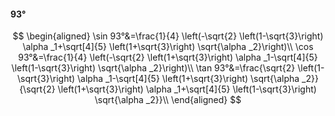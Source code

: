 #### 93°

$$
\begin{aligned}
\sin 93°&=\frac{1}{4} \left(-\sqrt{2} \left(1-\sqrt{3}\right) \alpha _1+\sqrt[4]{5} \left(1+\sqrt{3}\right) \sqrt{\alpha _2}\right)\\
\cos 93°&=\frac{1}{4} \left(-\sqrt{2} \left(1+\sqrt{3}\right) \alpha _1-\sqrt[4]{5} \left(1-\sqrt{3}\right) \sqrt{\alpha _2}\right)\\
\tan 93°&=\frac{\sqrt{2} \left(1-\sqrt{3}\right) \alpha _1-\sqrt[4]{5} \left(1+\sqrt{3}\right) \sqrt{\alpha _2}}{\sqrt{2} \left(1+\sqrt{3}\right) \alpha _1+\sqrt[4]{5}
\left(1-\sqrt{3}\right) \sqrt{\alpha _2}}\\
\end{aligned}
$$


